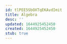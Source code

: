 ```yaml
---
id: tlPEE5SbOXTqEKAvdImit
title: Algebra
desc: ''
updated: 1644925452450
created: 1644925452450
stub: true
---
```


